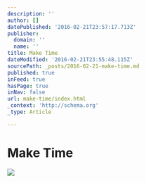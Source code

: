 ```yaml
---
description: ''
author: []
datePublished: '2016-02-21T23:57:17.713Z'
publisher:
  domain: ''
  name: ''
title: Make Time
dateModified: '2016-02-21T23:55:48.115Z'
sourcePath: _posts/2016-02-21-make-time.md
published: true
inFeed: true
hasPage: true
inNav: false
url: make-time/index.html
_context: 'http://schema.org'
_type: Article

---
```

# Make Time
![](https://the-grid-user-content.s3-us-west-2.amazonaws.com/c41244fb-7b3b-4104-ba70-19cc13ce45ec.png)